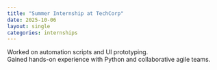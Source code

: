 ```yaml
---
title: "Summer Internship at TechCorp"
date: 2025-10-06
layout: single
categories: internships
---
```


Worked on automation scripts and UI prototyping.  
Gained hands-on experience with Python and collaborative agile teams.